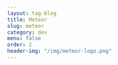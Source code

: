 ```yaml
---
layout: tag-blog
title: Meteor
slug: meteor
category: dev
menu: false
order: 2
header-img: "/img/meteor-logo.png"
---
```

